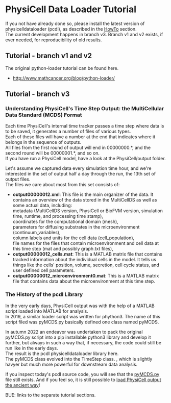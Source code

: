 # PhysiCell Data Loader Tutorial

If you not have already done so, please install the latest version of physicelldataloader (pcdl),
as described in the [HowTo](https://github.com/elmbeech/physicelldataloader/blob/master/man/HOWTO.md) section.\
The current development happens in branch v3.
Branch v1 and v2 exists, if ever needed, for reproducibility of old results.


## Tutorial - branch v1 and v2
The original python-loader tutorial can be found here.
+ http://www.mathcancer.org/blog/python-loader/


## Tutorial - branch v3

### Understanding PhysiCell's Time Step Output: the MultiCellular Data Standard (MCDS) Format

Each time PhysiCell's internal time tracker passes a time step where data is to be saved, it generates a number of files of various types.\
Each of these files will have a number at the end that indicates where it belongs in the sequence of outputs.\
All files from the first round of output will end in 00000000.\*, and the second round will be 00000001.\*, and so on.\
If you have run a PhysiCell model, have a look at the PhysiCell/output folder.

Let's assume we captured data every simulation time hour, and we're interested in the set of output half a day through the run, the 13th set of output files.\
The files we care about most from this set consists of:

+ **output00000012.xml**: This file is the main organizer of the data.
    It contains an overview of the data stored in the MultiCellDS as well as some actual data, including:\
    metadata (MultiCellDS version, PhysiCell or BioFVM version, simulation time, runtime, and processing time stamp),\
    coordinates for the computational domain (mesh),\
    parameters for diffusing substrates in the microenvironment (continuum\_variables),\
    column labels and units for the cell data (cell\_population),\
    file names for the files that contain microenvironment and cell data at this time step (mat and possibly graph.txt files),
+ **output00000012_cells.mat**: This is a MATLAB matrix file that contains tracked information about the individual cells in the model.
    It tells us things like the cells' position, volume, secretion, cell cycle status, and user defined cell parameters.
+ **output00000012_microenvironment0.mat**: This is a MATLAB matrix file that contains data about the microenvironment at this time step.


### The History of the pcdl Library

In the very early days, PhysiCell output was with the help of a MATLAB script loaded into MATLAB for analysis.\
In 2019, a similar loader script was written for phython3.
The name of this script filed was pyMCDS.py basically defined one class named pyMCDS.

In autumn 2022 an endeavor was undertaken to pack the original pyMCDS.py script into a pip installable python3 library and develop it further, but always in such a way that, if necessary, the code could still be run like in the early days.\
The result is the pcdl physicelldataloader library here.\
The pyMCDS class evolved into the TimeStep class.
, which is slightly havyer but much more powerful for downstream data analysis.

If you inspect today's pcdl source code, you will see that the [pyMCDS.py](https://raw.githubusercontent.com/elmbeech/physicelldataloader/master/pcdl/pyMCDS.py) file still exists.
And if you feel so, it is still possible to [load PhysiCell output the ancient way](https://github.com/elmbeech/physicelldataloader/blob/master/man/HOWTO.md#how-to-run-physicelldataloader-like-in-the-early-days-before-autumn-2022)!


BUE: links to the separate tutorial sections.
